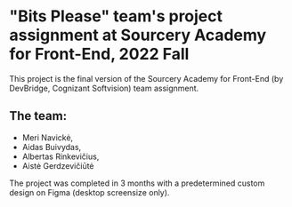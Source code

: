 # "Bits Please" team's project assignment at Sourcery Academy for Front-End, 2022 Fall

This project is the final version of the Sourcery Academy for Front-End (by DevBridge, Cognizant Softvision) team assignment. 

## The team:
- Meri Navickė,
- Aidas Buivydas,
- Albertas Rinkevičius,
- Aistė Gerdzevičiūtė

The project was completed in 3 months with a predetermined custom design on Figma (desktop screensize only).
